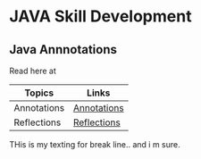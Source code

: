 # JAVA Skill Development

## Java Annnotations

Read here at 

|Topics         | Links     |
|---------------|----------|
|Annotations    |[Annotations](https://docs.oracle.com/javase/tutorial/java/annotations/)|
|Reflections    |[Reflections](https://docs.oracle.com/javase/tutorial/reflect/)|

THis is my texting for break line.. and i m sure.
